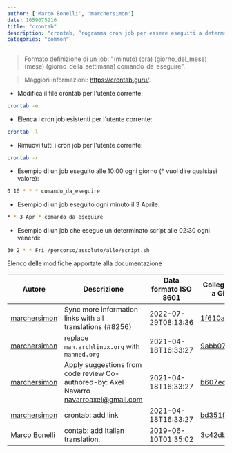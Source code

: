 ```yaml
---
author: ['Marco Bonelli', 'marchersimon']
date: 1659075216
title: "crontab"
description: "crontab, Programma cron job per essere eseguiti a determinati intervalli di tempo per l'utente corrente."
categories: "common"
---
```

> Formato definizione di un job: "(minuto) (ora) (giorno_del_mese) (mese) (giorno_della_settimana) comando_da_eseguire".

> Maggiori informazioni: <https://crontab.guru/>.

- Modifica il file crontab per l'utente corrente:

```bash
crontab -e
```

- Elenca i cron job esistenti per l'utente corrente:

```bash
crontab -l
```

- Rimuovi tutti i cron job per l'utente corrente:

```bash
crontab -r
```

- Esempio di un job eseguito alle 10:00 ogni giorno (* vuol dire qualsiasi valore):

```bash
0 10 * * * comando_da_eseguire
```

- Esempio di un job eseguito ogni minuto il 3 Aprile:

```bash
* * 3 Apr * comando_da_eseguire
```

- Esempio di un job che esegue un determinato script alle 02:30 ogni venerdì:

```bash
30 2 * * Fri /percorso/assoluto/allo/script.sh
```
Elenco delle modifiche apportate alla documentazione


Autore | Descrizione | Data formato ISO 8601 | Collegamento a GitHub
------|-----|-----|-----
[marchersimon](mailto:50295997+marchersimon@users.noreply.github.com) | Sync more information links with all translations (#8256) | 2022-07-29T08:13:36 | [1f610a952ea0](https://github.com/tldr-pages/tldr/commit/1f610a952ea0d53e0a1bdbd1246ef81f24db2f3f)
[marchersimon](mailto:marchersimon@zohomail.eu) | replace `man.archlinux.org` with `manned.org` | 2021-04-18T16:33:27 | [9abb079afb69](https://github.com/tldr-pages/tldr/commit/9abb079afb6972f3de61a30e1b3fb849ad4b68d9)
[marchersimon](mailto:50295997+marchersimon@users.noreply.github.com) | Apply suggestions from code review Co-authored-by: Axel Navarro <navarroaxel@gmail.com> | 2021-04-18T16:33:27 | [b607ecb4d79c](https://github.com/tldr-pages/tldr/commit/b607ecb4d79c009f43e017a58d2b5b797fdaf3bd)
[marchersimon](mailto:marchersimon@zohomail.eu) | crontab: add link | 2021-04-18T16:33:27 | [bd351f01b414](https://github.com/tldr-pages/tldr/commit/bd351f01b41415c6edd6b7b6c4e3c2051287f322)
[Marco Bonelli](mailto:mb5.marcob@gmail.com) | contab: add Italian translation. | 2019-06-10T01:35:02 | [3c42db7a476b](https://github.com/tldr-pages/tldr/commit/3c42db7a476bef5687683cadec22eb1f6924361a)

